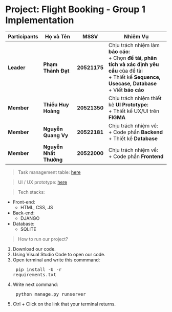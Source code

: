 # Project: Flight Booking - Group 1 Implementation

Participants | Họ và Tên | MSSV | Nhiêm Vụ |
--- | --- | --- | --- |
**Leader** | **Phạm Thành Đạt** | **20521175**| Chịu trách nhiệm làm **báo cáo:**<br />+ Chọn **đề tài, phân tích và xác định yêu cầu** của đề tài<br />+ Thiết kế **Sequence, Usecase, Database**<br />+ Viết **báo cáo**
**Member** | **Thiều Huy Hoàng** | **20521350** | Chịu trách nhiệm thiết kê **UI Prototype:**<br />+ Thiết kế UX/UI trên **FIGMA** 
**Member** | **Nguyễn Quang Vy**  | **20522181** | Chịu trách nhiệm về:<br />+ Code phần **Backend**<br />+ Thiết kế **Database**
**Member** | **Nguyễn Nhất Thưởng** | **20522000** | Chịu trách nhiệm về:<br />+ Code phần **Frontend** | 
 
 
> Task management table: [here](https://trello.com/invite/b/s2a7YEWe/25199de52bd3549ff58b4a2d38c85dd7/nhập-mon-cnpm)


> UI / UX prototype: [here](hs://www.figma.com/file/B67tA4LXqVC3SNUaDi4iCP/Flight-Booking?node-id=1%3A2) 



>Tech stacks:

* Front-end: 
  - HTML, CSS, JS
* Back-end: 
  - DJANGO
* Database: 
  - SQLITE

>How to run our project?
1. Download our code.
2. Using Visual Studio Code to open our code.
3. Open terminal and write this commmand: <pre> pip install -U -r requirements.txt </pre>
4. Write next command: <pre> python manage.py runserver </pre>
5. Ctrl + Click on the link that your terminal returns.
